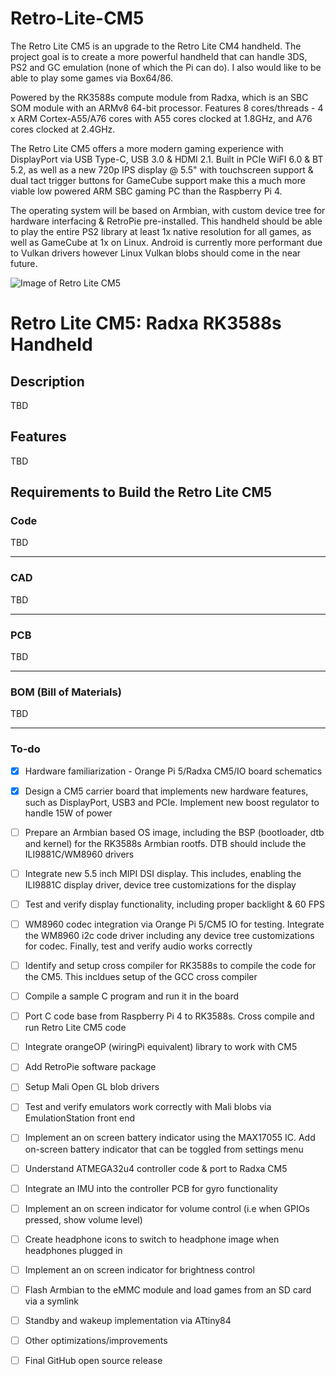 # Retro-Lite-CM5
The Retro Lite CM5 is an upgrade to the Retro Lite CM4 handheld. The project goal is to create a more powerful handheld that can handle 3DS, PS2 and GC emulation (none of which the Pi can do). I also would like to be able to play some games via Box64/86.  

Powered by the RK3588s compute module from Radxa, which is an SBC SOM module with an ARMv8 64-bit processor. Features 8 cores/threads - 4 x ARM Cortex-A55/A76 cores with A55 cores clocked at 1.8GHz, and A76 cores clocked at 2.4GHz. 

The Retro Lite CM5 offers a more modern gaming experience with DisplayPort via USB Type-C, USB 3.0 & HDMI 2.1. Built in PCIe WiFI 6.0 & BT 5.2, as well as a new 720p IPS display @ 5.5" with touchscreen support & dual tact trigger buttons for GameCube support make this a much more viable low powered ARM SBC gaming PC than the Raspberry Pi 4. 

The operating system will be based on Armbian, with custom device tree for hardware interfacing & RetroPie pre-installed. This handheld should be able to play the entire PS2 library at least 1x native resolution for all games, as well as GameCube at 1x on Linux. Android is currently more performant due to Vulkan drivers however Linux Vulkan blobs should come in the near future. 

![Image of Retro Lite CM5](https://i.imgur.com/EQzkV89.png)
# Retro Lite CM5: Radxa RK3588s Handheld 

## Description
 
TBD

## Features

TBD

## Requirements to Build the Retro Lite CM5

### Code 

TBD

-------------------------------------------------------------------------------------------------------

### CAD
TBD

-------------------------------------------------------------------------------------------------------

### PCB
TBD

-------------------------------------------------------------------------------------------------------

### BOM (Bill of Materials) 
TBD

-------------------------------------------------------------------------------------------------------

### To-do
- [x] Hardware familiarization - Orange Pi 5/Radxa CM5/IO board schematics 
- [x] Design a CM5 carrier board that implements new hardware features, such as DisplayPort, USB3 and PCIe. Implement new boost regulator to handle 15W of power 
- [ ] Prepare an Armbian based OS image, including the BSP (bootloader, dtb and kernel) for the RK3588s Armbian rootfs. DTB should include the ILI9881C/WM8960 drivers
- [ ] Integrate new 5.5 inch MIPI DSI display. This includes, enabling the ILI9881C display driver, device tree customizations for the display
- [ ] Test and verify display functionality, including proper backlight & 60 FPS
- [ ] WM8960 codec integration via Orange Pi 5/CM5 IO for testing. Integrate the WM8960 i2c code driver including any device tree customizations for codec. Finally, test and verify audio works correctly 
- [ ] Identify and setup cross compiler for RK3588s to compile the code for the CM5. This incldues setup of the GCC cross compiler
- [ ] Compile a sample C program and run it in the board
- [ ] Port C code base from Raspberry Pi 4 to RK3588s. Cross compile and run Retro Lite CM5 code
- [ ] Integrate orangeOP (wiringPi equivalent) library to work with CM5
- [ ] Add RetroPie software package
- [ ] Setup Mali Open GL blob drivers
- [ ] Test and verify emulators work correctly with Mali blobs via EmulationStation front end
- [ ] Implement an on screen battery indicator using the MAX17055 IC. Add on-screen battery indicator that can be toggled from settings menu 
- [ ] Understand ATMEGA32u4 controller code & port to Radxa CM5 
- [ ] Integrate an IMU into the controller PCB for gyro functionality
- [ ] Implement an on screen indicator for volume control (i.e when GPIOs pressed, show volume level)
- [ ] Create headphone icons to switch to headphone image when headphones plugged in
- [ ] Implement an on screen indicator for brightness control
- [ ] Flash Armbian to the eMMC module and load games from an SD card via a symlink 
- [ ] Standby and wakeup implementation via ATtiny84
- [ ] Other optimizations/improvements
- [ ] Final GitHub open source release 

